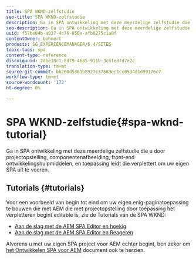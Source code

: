 ```yaml
---
title: SPA WKND-zelfstudie
seo-title: SPA WKND-zelfstudie
description: Ga in SPA ontwikkeling met deze meerdelige zelfstudie die u door projectopstelling, componentenafbeelding, front-end ontwikkelingshulpmiddelen, en toepassing leidt die verplettert om uw eigen SPA uit te voeren.
seo-description: Ga in SPA ontwikkeling met deze meerdelige zelfstudie die u door projectopstelling, componentenafbeelding, front-end ontwikkelingshulpmiddelen, en toepassing leidt die verplettert om uw eigen SPA uit te voeren.
uuid: f57be84b-a037-4c76-856e-afb0275c1a0f
contentOwner: bohnert
products: SG_EXPERIENCEMANAGER/6.4/SITES
topic-tags: spa
content-type: reference
discoiquuid: 2dbe18c1-8d79-4685-911b-3c6fe87d7e2c
translation-type: tm+mt
source-git-commit: bb200d5361b8927c37683ec1cc0534d1d99176c7
workflow-type: tm+mt
source-wordcount: '173'
ht-degree: 0%

---
```



# SPA WKND-zelfstudie{#spa-wknd-tutorial}

Ga in SPA ontwikkeling met deze meerdelige zelfstudie die u door projectopstelling, componentenafbeelding, front-end ontwikkelingshulpmiddelen, en toepassing leidt die verplettert om uw eigen SPA uit te voeren.

## Tutorials {#tutorials}

Voor een voorbeeld van begin tot eind om uw eigen enig-paginatoepassing te bouwen die met AEM die met projectopstelling door toepassing het verpletteren begint editable is, zie de Tutorials van de SPA WKND:

* [Aan de slag met de AEM SPA Editor en hoekig](https://docs.adobe.com/content/help/en/experience-manager-learn/spa-angular-tutorial/overview.html)
* [Aan de slag met de AEM SPA Editor en Reageren](https://docs.adobe.com/content/help/en/experience-manager-learn/spa-react-tutorial/overview.html)

Alvorens u met uw eigen SPA project voor AEM echter begint, ben zeker om [het Ontwikkelen SPA voor AEM](/help/sites-developing/spa-architecture.md) document ook te herzien.
